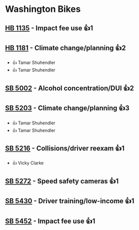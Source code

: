 # Washington Bikes

## [HB 1135](/bill/2023-24/hb/1135/) - Impact fee use 👍1  

## [HB 1181](/bill/2023-24/hb/1181/) - Climate change/planning 👍2  
* 👍 Tamar Shuhendler
* 👍 Tamar Shuhendler

## [SB 5002](/bill/2023-24/sb/5002/) - Alcohol concentration/DUI 👍2  

## [SB 5203](/bill/2023-24/sb/5203/) - Climate change/planning 👍3  
* 👍 Tamar Shuhendler
* 👍 Tamar Shuhendler

## [SB 5216](/bill/2023-24/sb/5216/) - Collisions/driver reexam 👍1  
* 👍 Vicky Clarke

## [SB 5272](/bill/2023-24/sb/5272/) - Speed safety cameras 👍1  

## [SB 5430](/bill/2023-24/sb/5430/) - Driver training/low-income 👍1  

## [SB 5452](/bill/2023-24/sb/5452/) - Impact fee use 👍1  